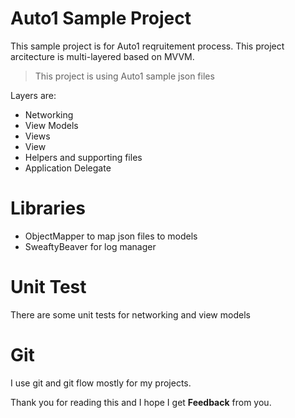 # Auto1 Sample Project


This sample project is for Auto1 reqruitement process.
This project arcitecture is multi-layered based on MVVM. 

> This project is using Auto1 sample json files


Layers are:
- Networking
- View Models 
- Views
- View
- Helpers and supporting files
- Application Delegate

# Libraries

- ObjectMapper to map json files to models
- SweaftyBeaver for log manager

# Unit Test

There are some unit tests for networking and view models

# Git

I use git and git flow mostly for my projects.


Thank you for reading this and I hope I get **Feedback** from you.
